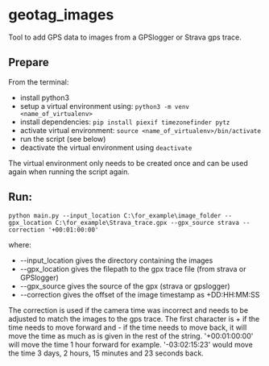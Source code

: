 # geotag_images
Tool to add GPS data to images from a GPSlogger or Strava gps trace.

## Prepare

From the terminal:

- install python3 
- setup a virtual environment using: 
`python3 -m venv <name_of_virtualenv>`
- install dependencies: `pip install piexif timezonefinder pytz`
- activate virtual environment: `source <name_of_virtualenv>/bin/activate`
- run the script (see below)
- deactivate the virtual environment using `deactivate`

The virtual environment only needs to be created once and can be used again when running the script again.

## Run:
`python main.py --input_location C:\for_example\image_folder --gpx_location C:\for_example\Strava_trace.gpx --gpx_source strava --correction '+00:01:00:00'`

where:
- --input_location gives the directory containing the images
- --gpx_location gives the filepath to the gpx trace file (from strava or GPSlogger)
- --gpx_source gives the source of the gpx (strava or gpslogger)
- --correction gives the offset of the image timestamp as +DD:HH:MM:SS

The correction is used if the camera time was incorrect and needs to be adjusted to match the images to the gps trace. 
The first character is + if the time needs to move forward and - if the time needs to move back, it will move the time as much as is 
given in the rest of the string. '+00:01:00:00' will move the time 1 hour forward for example.
'-03:02:15:23' would move the time 3 days, 2 hours, 15 minutes and 23 seconds back.
